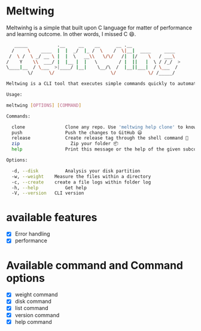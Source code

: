 # Meltwing
Meltwinhg is a simple that built upon C language for matter of performance and
learning outcome. In other words, I missed C :smile:.

```bash
   _____           .__     __    __      __ .__                  
  /     \    ____  |  |  _/  |_ /  \    /  \|__|  ____     ____  
 /  \ /  \ _/ __ \ |  |  \   __\\   \/\/   /|  |/    \   / ___\ 
/    Y    \\  ___/ |  |__ |  |   \        / |  ||   |  \ / /_/  >
\____|__  / \___  >|____/ |__|    \__/\  /  |__||___|  / \___  / 
        \/      \/                     \/            \/ /_____/  

Meltwing is a CLI tool that executes simple commands quickly to automate processes.🕯️

Usage: 

meltwing [OPTIONS] [COMMAND]

Commands:

  clone			      Clone any repo. Use 'meltwing help clone' to know more 🫠
  push			      Push the changes to GitHub 😃
  release		      Create release tag through the shell command 🙂
  zip			        Zip your folder 📦
  help			      Print this message or the help of the given subcommand(s)

Options:

  -d, --disk		  Analysis your disk partition
  -w, --weight	  Measure the files within a directory
  -c, --create	  create a file logs within folder log
  -h, --help		  Get help
  -V, --version	  CLI version
```
# available features
- [x] Error handling
- [x] performance

# Available command and Command options

- [x] weight command
- [x] disk command
- [x] list command
- [x] version command
- [x] help command
